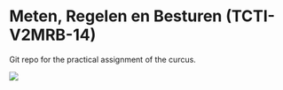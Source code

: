 # Meten, Regelen en Besturen (TCTI-V2MRB-14)

Git repo for the practical assignment of the curcus.

![ ](https://i.imgur.com/6r1UtnR.png)
